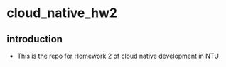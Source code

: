 # cloud_native_hw2
## introduction
* This is the repo for Homework 2 of cloud native development in NTU
